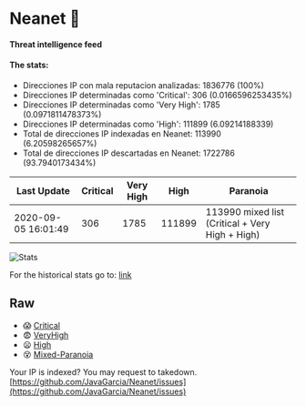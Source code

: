 # Neanet :hocho:
#### Threat intelligence feed
#### The stats:

- Direcciones IP con mala reputacion analizadas: 1836776 (100%)
- Direcciones IP determinadas como 'Critical':  306 (0.0166596253435%)
- Direcciones IP determinadas como 'Very High':  1785 (0.0971811478373%)
- Direcciones IP determinadas como 'High':  111899 (6.09214188339)
- Total de direcciones IP indexadas en Neanet:  113990 (6.20598265657%)
- Total de direcciones IP descartadas en Neanet:  1722786 (93.7940173434%)

| Last Update | Critical | Very High | High | Paranoia |
| --- | --- | --- | --- | --- |
| 2020-09-05 16:01:49 | 306 | 1785 | 111899 | 113990 mixed list (Critical + Very High + High)|

![Stats](https://docs.google.com/spreadsheets/d/e/2PACX-1vSnaNMIXVabIpDJjufMlzH7poXnshF3mgd8Is1g9ytUEzVsP5my4Trn8f-xkoLLQ38xpL3HtmUexLo6/pubchart?oid=501124687&format=image)

For the historical stats go to: [link](/stats.csv)
## Raw
- :scream: [Critical](https://raw.githubusercontent.com/JavaGarcia/Neanet/master/blacklists/neanet_critical.txt)
- :fearful: [VeryHigh](https://raw.githubusercontent.com/JavaGarcia/Neanet/master/blacklists/neanet_veryHigh.txtt)
- :frowning: [High](https://raw.githubusercontent.com/JavaGarcia/Neanet/master/blacklists/neanet_high.txt)
- :dizzy_face: [Mixed-Paranoia](https://raw.githubusercontent.com/JavaGarcia/Neanet/master/blacklists/neanet_all.txt)


Your IP is indexed? You may request to takedown. [https://github.com/JavaGarcia/Neanet/issues](https://github.com/JavaGarcia/Neanet/issues)

























































































































































































































































































































































































































































































































































































